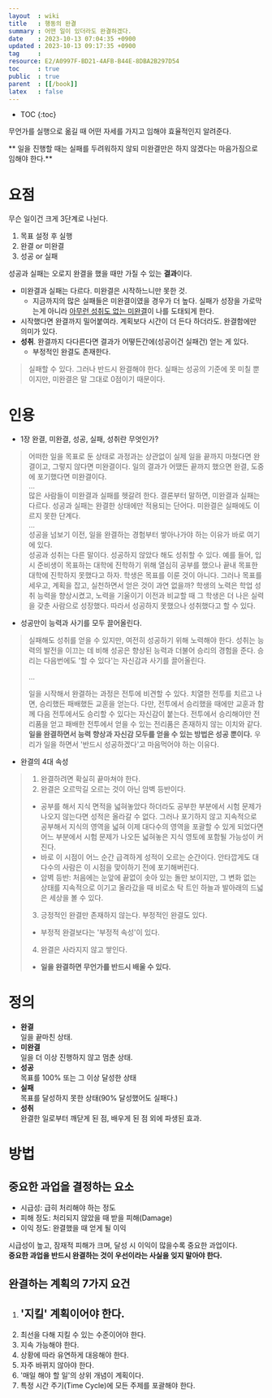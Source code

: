 ```yaml
---
layout  : wiki
title   : 행동의 완결
summary : 어떤 일이 있더라도 완결하겠다.
date    : 2023-10-13 07:04:35 +0900
updated : 2023-10-13 09:17:35 +0900
tag     : 
resource: E2/A0997F-BD21-4AFB-B44E-8DBA2B297D54
toc     : true
public  : true
parent  : [[/book]]
latex   : false
---
```

* TOC
{:toc}

무언가를 실행으로 옮길 때 어떤 자세를 가지고 임해야 효율적인지 알려준다.

** 일을 진행할 때는 실패를 두려워하지 않되 미완결만은 하지 않겠다는 마음가짐으로 임해야 한다.**

# 요점
무슨 일이건 크게 3단계로 나뉜다.
1. 목표 설정 후 실행
2. 완결 or 미완결
3. 성공 or 실패

성공과 실패는 오로지 완결을 했을 때만 가질 수 있는 **결과**이다.

- 미완결과 실패는 다르다. 미완결은 시작하느니만 못한 것.
    - 지금까지의 많은 실패들은 미완결이였을 경우가 더 높다. 실패가 성장을 가로막는게 아니라 <u>아무런 성취도 없는 미완결</u>이 나를 도태되게 한다. 
- 시작했다면 완결까지 밀어붙여라. 계획보다 시간이 더 든다 하더라도. 완결함에만 의미가 있다.
- **성취**. 완결까지 다다른다면 결과가 어떻든간에(성공이건 실패건) 얻는 게 있다. 
    - 부정적인 완결도 존재한다.

> 실패할 수 있다. 그러나 반드시 완결해야 한다. 실패는 성공의 기준에 못 미칠 뿐이지만, 미완결은 말 그대로 0점이기 때문이다.


# 인용

- 1장 완결, 미완결, 성공, 실패, 성취란 무엇인가?  

> 어떠한 일을 목표로 둔 상태로 과정과는 상관없이 실제 일을 끝까지 마쳤다면 완결이고, 그렇지 않다면 미완결이다. 일의 결과가 어땠든 끝까지 했으면 완결, 도중에 포기했다면 미완결이다.  
...  
많은 사람들이 미완결과 실패를 헷갈려 한다. 결론부터 말하면, 미완결과 실패는 다르다. 성공과 실패는 완결한 상태에만 적용되는 단어다. 미완결은 실패에도 이르지 못한 단계다.  
...  
성공을 넘보기 이전, 일을 완결하는 경험부터 쌓아나가야 하는 이유가 바로 여기에 있다.  
성공과 성취는 다른 말이다. 성공하지 않았다 해도 성취할 수 있다. 예를 들어, 입시 준비생이 목표하는 대학에 진학하기 위해 열심히 공부를 했으나 끝내 목표한 대학에 진학하지 못했다고 하자. 학생은 목표를 이룬 것이 아니다. 그러나 목표를 세우고, 계획을 잡고, 실천하면서 얻은 것이 과연 없을까? 학생의 노력은 학업 성취 능력을 향상시켰고, 노력을 기울이기 이전과 비교할 때 그 학생은 더 나은 실력을 갖춘 사람으로 성장했다. 따라서 성공하지 못했으나 성취했다고 할 수 있다.

- 성공만이 능력과 사기를 모두 끌어올린다.
    
> 실패해도 성취를 얻을 수 있지만, 여전히 성공하기 위해 노력해야 한다. 성취는 능력의 발전을 이끄는 데 비해 성공은 향상된 능력과 더불어 승리의 경험을 준다. 
승리는 다음번에도 '할 수 있다'는 자신감과 사기를 끌어올린다.
> 
> ...
> 
> 일을 시작해서 완결하는 과정은 전투에 비견할 수 있다. 치열한 전투를 치르고 나면, 승리했든 패배했든 교훈을 얻는다.
다만, 전투에서 승리했을 때에만 교훈과 함께 다음 전투에서도 승리할 수 있다는 자신감이 붙는다. 전투에서 승리해야만 전리품을 얻고 패배한 전투에서 얻을 수 있는 전리품은 존재하지 않는 이치와 같다.
**일을 완결하면서 능력 향상과 자신감 모두를 얻을 수 있는 방법은 성공 뿐이다.** 우리가 일을 하면서 '반드시 성공하겠다'고 마음먹어야 하는 이유다.

- 완결의 4대 속성
> 1. 완결하려면 확실히 끝마쳐야 한다.
> 2. 완결은 오르막길 오르는 것이 아닌 암벽 등반이다.
>   - 공부를 해서 지식 면적을 넓혀놓았다 하더라도 공부한 부분에서 시험 문제가 나오지 않는다면 성적은 올라갈 수 없다. 그러나 포기하지 않고 지속적으로 공부해서 지식의 영역을 넓혀 이제 대다수의 영역을 포괄할 수 있게 되었다면 어느 부분에서 시험 문제가 나오든 넓혀놓은 지식 영토에 포함될 가능성이 커진다.
>   - 바로 이 시점이 어느 순간 급격하게 성적이 오르는 순간이다. 안타깝게도 대다수의 사람은 이 시점을 맞이하기 전에 포기해버린다.
>   - 암벽 등반: 처음에는 눈앞에 끝없이 솟아 있는 돌만 보이지만, 그 변화 없는 상태를 지속적으로 이기고 올라갔을 때 비로소 탁 트인 하늘과 발아래의 드넓은 세상을 볼 수 있다. 
> 3. 긍정적인 완결만 존재하지 않는다. 부정적인 완결도 있다.
>   - 부정적 완결보다는 '부정적 속성'이 있다.
> 4. 완결은 사라지지 않고 쌓인다.
>   - **일을 완결하면 무언가를 반드시 배울 수 있다.**


# 정의
- **완결**  
    일을 끝마친 상태.
- **미완결**  
    일을 더 이상 진행하지 않고 멈춘 상태.
- **성공**  
    목표를 100% 또는 그 이상 달성한 상태
- **실패**  
    목표를 달성하지 못한 상태(90% 달성했어도 실패다.)
- **성취**  
    완결한 일로부터 깨닫게 된 점, 배우게 된 점 외에 파생된 효과.





# 방법

## 중요한 과업을 결정하는 요소
- 시급성: 급히 처리해야 하는 정도
- 피해 정도: 처리되지 않았을 때 받을 피해(Damage)
- 이익 정도: 완결했을 때 얻게 될 이익

시급성이 높고, 잠재적 피해가 크며, 달성 시 이익이 많을수록 중요한 과업이다.  
**중요한 과업을 반드시 완결하는 것이 우선이라는 사실을 잊지 말아야 한다.**

## 완결하는 계획의 7가지 요건
1. '지킬' 계획이어야 한다.
    - 
3. 최선을 다해 지킬 수 있는 수준이어야 한다.
4. 지속 가능해야 한다.
5. 상황에 따라 유연하게 대응해야 한다.
6. 자주 바뀌지 않아야 한다.
7. '매일 해야 할 일'의 상위 개념이 계획이다.
8. 특정 시간 주기(Time Cycle)에 모든 주제를 포괄해야 한다.
